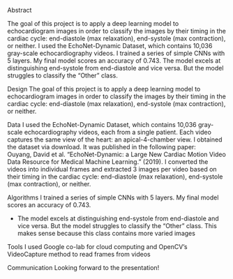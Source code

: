 Abstract

The goal of this project is to apply a deep learning model to echocardiogram images in order to classify the images by their timing in the cardiac cycle: end-diastole (max relaxation), end-systole (max contraction), or neither. I used the EchoNet-Dynamic Dataset, which contains 10,036 gray-scale echocardiography videos. I trained a series of simple CNNs with 5 layers. My final model scores an accuracy of 0.743. The model excels at distinguishing end-systole from end-diastole and vice versa. But the model struggles to classify the “Other” class. 

Design
The goal of this project is to apply a deep learning model to echocardiogram images in order to classify the images by their timing in the cardiac cycle: end-diastole (max relaxation), end-systole (max contraction), or neither. 

Data
I used the EchoNet-Dynamic Dataset, which contains 10,036 gray-scale echocardiography videos, each from a single patient. Each video captures the same view of the heart: an apical-4-chamber view. I obtained the dataset via download. It was published in the following paper:  
Ouyang, David et al. “EchoNet-Dynamic: a Large New Cardiac Motion Video Data Resource for Medical Machine Learning.” (2019).
I converted the videos into individual frames and extracted 3 images per video based on their timing in the cardiac cycle: end-diastole (max relaxation), end-systole (max contraction), or neither.

Algorithms
I trained a series of simple CNNs with 5 layers. My final model scores an accuracy of 0.743.
- The model excels at distinguishing end-systole from end-diastole and vice versa. But the model struggles to classify the “Other” class. This makes sense because this class contains more varied images

Tools
I used Google co-lab for cloud computing and OpenCV’s VideoCapture method to read frames from videos

Communication
Looking forward to the presentation!
